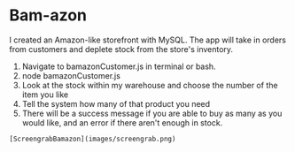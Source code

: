 # Bam-azon
I created an Amazon-like storefront with MySQL. The app will take in orders from customers and deplete stock from the store's inventory. 

1. Navigate to bamazonCustomer.js in terminal or bash.
2. node bamazonCustomer.js
3. Look at the stock within my warehouse and choose the number of the item you like
4. Tell the system how many of that product you need
5. There will be a success message if you are able to buy as many as you would like, and an error if there aren't enough in stock.


```
[ScreengrabBamazon](images/screengrab.png)

```

